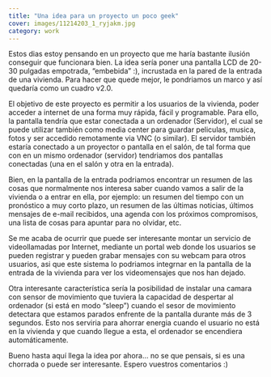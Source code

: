 ```yaml
---
title: "Una idea para un proyecto un poco geek"
cover: images/11214203_1_ryjakm.jpg
category: work
---
```


Estos dias estoy pensando en un proyecto que me haría bastante ilusión conseguir que funcionara bien. La idea sería poner una pantalla LCD de 20-30 pulgadas empotrada, “embebida” :), incrustada en la pared de la entrada de una vivienda. Para hacer que quede mejor, le pondriamos un marco y así quedaría como un cuadro v2.0.

El objetivo de este proyecto es permitir a los usuarios de la vivienda, poder acceder a internet de una forma muy rápida, fácil y programable. Para ello, la pantalla tendría que estar conectada a un ordenador (Servidor), el cual se puede utilizar también como media center para guardar peliculas, musica, fotos y ser accedido remotamente via VNC (o similar). El servidor también estaría conectado a un proyector o pantalla en el salón, de tal forma que con en un mismo ordenador (servidor) tendriamos dos pantallas conectadas (una en el salón y otra en la entrada).

Bien, en la pantalla de la entrada podriamos encontrar un resumen de las cosas que normalmente nos interesa saber cuando vamos a salir de la vivienda o a entrar en ella, por ejemplo: un resumen del tiempo con un pronóstico a muy corto plazo, un resumen de las últimas noticias, últimos mensajes de e-mail recibidos, una agenda con los próximos compromisos, una lista de cosas para apuntar para no olvidar, etc.

Se me acaba de ocurrir que puede ser interesante montar un servicio de videollamadas por Internet, mediante un portal web donde los usuarios se pueden registrar y pueden grabar mensajes con su webcam para otros usuarios, asi que este sistema lo podriamos integrnar en la pantalla de la entrada de la vivienda para ver los videomensajes que nos han dejado.

Otra interesante característica sería la posibilidad de instalar una camara con sensor de movimiento que tuviera la capacidad de despertar al ordenador (si está en modo “sleep”) cuando el sesor de movimiento detectara que estamos parados enfrente de la pantalla durante más de 3 segundos. Esto nos serviria para ahorrar energia cuando el usuario no está en la vivienda y que cuando llegue a esta, el ordenador se encendiera automáticamente.

Bueno hasta aquí llega la idea por ahora… no se que pensais, si es una chorrada o puede ser interesante. Espero vuestros comentarios :)
